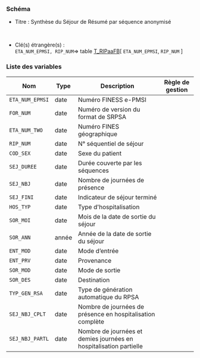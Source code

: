 ### Schéma


- Titre : Synthèse du Séjour de Résumé par séquence anonymisé
<br />



- Clé(s) étrangère(s) : <br />
`ETA_NUM_EPMSI, RIP_NUM`=> table [T_RIPaaFB](/tables/T_RIPaaFB)[ `ETA_NUM_EPMSI`, `RIP_NUM` ]<br />

 
### Liste des variables

Nom | Type | Description | Règle de gestion
-|-|-|-
`ETA_NUM_EPMSI`| date |Numéro FINESS e-PMSI||
`FOR_NUM`| date |Numéro de version du format de SRPSA||
`ETA_NUM_TWO`| date |Numéro FINES géographique||
`RIP_NUM`| date |N° séquentiel de séjour||
`COD_SEX`| date |Sexe du patient||
`SEJ_DUREE`| date |Durée couverte par les séquences||
`SEJ_NBJ`| date |Nombre de journées de présence ||
`SEJ_FINI`| date |Indicateur de séjour terminé||
`HOS_TYP`| date |Type d'hospitalisation||
`SOR_MOI`| date |Mois de la date de sortie du séjour||
`SOR_ANN`| année |Année de la date de sortie du séjour||
`ENT_MOD`| date |Mode d’entrée||
`ENT_PRV`| date |Provenance||
`SOR_MOD`| date |Mode de sortie||
`SOR_DES`| date |Destination||
`TYP_GEN_RSA`| date |Type de génération automatique du RPSA||
`SEJ_NBJ_CPLT`| date |Nombre de journées de présence en hospitalisation complète||
`SEJ_NBJ_PARTL`| date |Nombre de journées et demies journées en hospitalisation partielle||